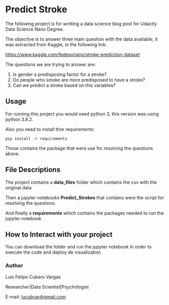 # Predict Stroke

The following project is for writting a data science blog post for Udacity Data Science Nano Degree. 


The objective is to answer three main question with the data available, it was extracted from Kaggle, in the following link:

https://www.kaggle.com/fedesoriano/stroke-prediction-dataset

The questions we are trying to answer are:

1. Is gender a predisposing factor for a stroke?
2. Do people who smoke are more predisposed to have a stroke?
3. Can we predict a stroke based on this variables?


## Usage 

For running this project you would need python 3, this version was using python 3.8.2. 

Also you need to install thre requirements:

```
pip install -r requirements
```

Those contains the package that were use for resolving the questions above.


## File Descriptions

The project contains a **data_files** folder which contains the csv with the original data 

Then a jupyter notebooks **Predict_Strokes** that contains were the script for resolving the questions.

And finally a **requirements** which contains the packages needed to run the jupyter notebook


## How to Interact with your project

You can download the folder and run the jupyter notebook in order to execute the code and deploy de visualization


### Author

Luis Felipe Cubero Vargas

Researcher|Data Scientist|Psychologist 

E-mail: lucubvar@gmail.com